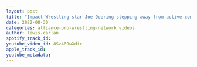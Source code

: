 ```yaml
---
layout: post
title: "Impact Wrestling star Joe Doering stepping away from active competition due as brain cancer returns"
date: 2022-08-30
categories: alliance-pro-wrestling-network videos
author: lewis-carlan
spotify_track_id: 
youtube_video_id: 8Sz489wXdic
apple_track_id: 
youtube_metadata: 
---
```

